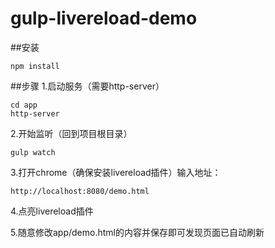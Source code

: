 # gulp-livereload-demo


##安装
```
npm install
```
##步骤
1.启动服务（需要http-server）
```
cd app
http-server
```
2.开始监听（回到项目根目录）
```
gulp watch
```

3.打开chrome（确保安装livereload插件）输入地址：
```
http://localhost:8080/demo.html
```

4.点亮livereload插件

5.随意修改app/demo.html的内容并保存即可发现页面已自动刷新